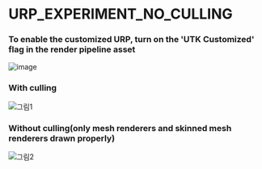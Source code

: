 # URP_EXPERIMENT_NO_CULLING
### To enable the customized URP, turn on the 'UTK Customized' flag in the render pipeline asset
![image](https://user-images.githubusercontent.com/47410228/117303738-01106800-aeb8-11eb-9423-0ba2bdf13f47.png)

### With culling
![그림1](https://user-images.githubusercontent.com/47410228/117318852-c281aa00-aec5-11eb-86a2-40331c9c67e8.png)

### Without culling(only mesh renderers and skinned mesh renderers drawn properly)
![그림2](https://user-images.githubusercontent.com/47410228/117318874-c6153100-aec5-11eb-9c08-814301f2bdb1.png)
